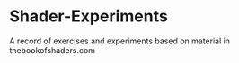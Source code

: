 # Shader-Experiments
A record of exercises and experiments based on material in thebookofshaders.com
